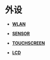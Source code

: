 # 外设<a name="ZH-CN_TOPIC_0000001053458312"></a>

-   **[WLAN](WLAN.md)**  

-   **[SENSOR](SENSOR.md)**  

-   **[TOUCHSCREEN](TOUCHSCREEN.md)**  

-   **[LCD](LCD.md)**  


